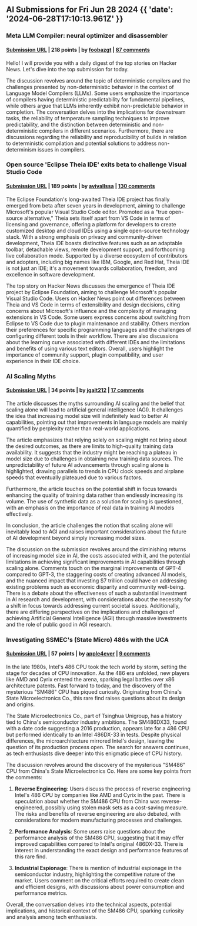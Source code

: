 ## AI Submissions for Fri Jun 28 2024 {{ 'date': '2024-06-28T17:10:13.961Z' }}

### Meta LLM Compiler: neural optimizer and disassembler

#### [Submission URL](https://twitter.com/AIatMeta/status/1806361623831171318/photo/1) | 218 points | by [foobazgt](https://news.ycombinator.com/user?id=foobazgt) | [87 comments](https://news.ycombinator.com/item?id=40819479)

Hello! I will provide you with a daily digest of the top stories on Hacker News. Let's dive into the top submission for today.

The discussion revolves around the topic of deterministic compilers and the challenges presented by non-deterministic behavior in the context of Language Model Compilers (LLMs). Some users emphasize the importance of compilers having deterministic predictability for fundamental pipelines, while others argue that LLMs inherently exhibit non-predictable behavior in completion. The conversation delves into the implications for downstream tasks, the reliability of temperature sampling techniques to improve predictability, and the distinction between deterministic and non-deterministic compilers in different scenarios. Furthermore, there are discussions regarding the reliability and reproducibility of builds in relation to deterministic compilation and potential solutions to address non-determinism issues in compilers.

### Open source 'Eclipse Theia IDE' exits beta to challenge Visual Studio Code

#### [Submission URL](https://visualstudiomagazine.com/Articles/2024/06/27/eclipse-theia-ide.aspx) | 189 points | by [avivallssa](https://news.ycombinator.com/user?id=avivallssa) | [130 comments](https://news.ycombinator.com/item?id=40825146)

The Eclipse Foundation's long-awaited Theia IDE project has finally emerged from beta after seven years in development, aiming to challenge Microsoft's popular Visual Studio Code editor. Promoted as a "true open-source alternative," Theia sets itself apart from VS Code in terms of licensing and governance, offering a platform for developers to create customized desktop and cloud IDEs using a single open-source technology stack. With a strong emphasis on privacy and community-driven development, Theia IDE boasts distinctive features such as an adaptable toolbar, detachable views, remote development support, and forthcoming live collaboration mode. Supported by a diverse ecosystem of contributors and adopters, including big names like IBM, Google, and Red Hat, Theia IDE is not just an IDE; it's a movement towards collaboration, freedom, and excellence in software development.

The top story on Hacker News discusses the emergence of Theia IDE project by Eclipse Foundation, aiming to challenge Microsoft's popular Visual Studio Code. Users on Hacker News point out differences between Theia and VS Code in terms of extensibility and design decisions, citing concerns about Microsoft's influence and the complexity of managing extensions in VS Code. Some users express concerns about switching from Eclipse to VS Code due to plugin maintenance and stability. Others mention their preferences for specific programming languages and the challenges of configuring different tools in their workflow. There are also discussions about the learning curve associated with different IDEs and the limitations and benefits of using various text editors. Overall, users highlight the importance of community support, plugin compatibility, and user experience in their IDE choice.

### AI Scaling Myths

#### [Submission URL](https://www.aisnakeoil.com/p/ai-scaling-myths) | 34 points | by [jgalt212](https://news.ycombinator.com/user?id=jgalt212) | [17 comments](https://news.ycombinator.com/item?id=40819738)

The article discusses the myths surrounding AI scaling and the belief that scaling alone will lead to artificial general intelligence (AGI). It challenges the idea that increasing model size will indefinitely lead to better AI capabilities, pointing out that improvements in language models are mainly quantified by perplexity rather than real-world applications.

The article emphasizes that relying solely on scaling might not bring about the desired outcomes, as there are limits to high-quality training data availability. It suggests that the industry might be reaching a plateau in model size due to challenges in obtaining new training data sources. The unpredictability of future AI advancements through scaling alone is highlighted, drawing parallels to trends in CPU clock speeds and airplane speeds that eventually plateaued due to various factors.

Furthermore, the article touches on the potential shift in focus towards enhancing the quality of training data rather than endlessly increasing its volume. The use of synthetic data as a solution for scaling is questioned, with an emphasis on the importance of real data in training AI models effectively.

In conclusion, the article challenges the notion that scaling alone will inevitably lead to AGI and raises important considerations about the future of AI development beyond simply increasing model sizes.

The discussion on the submission revolves around the diminishing returns of increasing model size in AI, the costs associated with it, and the potential limitations in achieving significant improvements in AI capabilities through scaling alone. Comments touch on the marginal improvements of GPT-4 compared to GPT-3, the staggering costs of creating advanced AI models, and the nuanced impact that investing $7 trillion could have on addressing existing problems such as economic disparity and community well-being. There is a debate about the effectiveness of such a substantial investment in AI research and development, with considerations about the necessity for a shift in focus towards addressing current societal issues. Additionally, there are differing perspectives on the implications and challenges of achieving Artificial General Intelligence (AGI) through massive investments and the role of public good in AGI research.

### Investigating SSMEC's (State Micro) 486s with the UCA

#### [Submission URL](https://x86.fr/investigating-ssmecs-state-micro-486s-with-the-uca/) | 57 points | by [apple4ever](https://news.ycombinator.com/user?id=apple4ever) | [9 comments](https://news.ycombinator.com/item?id=40817430)

In the late 1980s, Intel's 486 CPU took the tech world by storm, setting the stage for decades of CPU innovation. As the 486 era unfolded, new players like AMD and Cyrix entered the arena, sparking legal battles over x86 architecture patents. Fast forward to today, and the discovery of the mysterious "SM486" CPU has piqued curiosity. Originating from China's State Microelectronics Co., this rare find raises questions about its design and origins. 

The State Microelectronics Co., part of Tsinghua Unigroup, has a history tied to China's semiconductor industry ambitions. The SM486DX33, found with a date code suggesting a 2016 production, appears late for a 486 CPU but performed identically to an Intel 486DX-33 in tests. Despite physical differences, the microarchitecture mirrored Intel's design, leaving the question of its production process open. The search for answers continues, as tech enthusiasts dive deeper into this enigmatic piece of CPU history.

The discussion revolves around the discovery of the mysterious "SM486" CPU from China's State Microelectronics Co. Here are some key points from the comments:

1. **Reverse Engineering**: Users discuss the process of reverse engineering Intel's 486 CPU by companies like AMD and Cyrix in the past. There is speculation about whether the SM486 CPU from China was reverse-engineered, possibly using stolen mask sets as a cost-saving measure. The risks and benefits of reverse engineering are also debated, with considerations for modern manufacturing processes and challenges.

2. **Performance Analysis**: Some users raise questions about the performance analysis of the SM486 CPU, suggesting that it may offer improved capabilities compared to Intel's original 486DX-33. There is interest in understanding the exact design and performance features of this rare find.

3. **Industrial Espionage**: There is mention of industrial espionage in the semiconductor industry, highlighting the competitive nature of the market. Users comment on the critical efforts required to create clean and efficient designs, with discussions about power consumption and performance metrics.

Overall, the conversation delves into the technical aspects, potential implications, and historical context of the SM486 CPU, sparking curiosity and analysis among tech enthusiasts.

